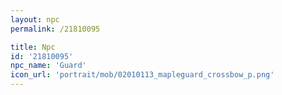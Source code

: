 ```yaml
---
layout: npc
permalink: /21810095

title: Npc
id: '21810095'
npc_name: 'Guard'
icon_url: 'portrait/mob/02010113_mapleguard_crossbow_p.png'
---
```

